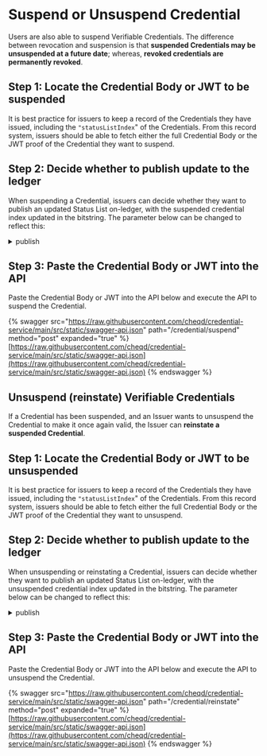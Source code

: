 # Suspend or Unsuspend Credential

Users are also able to suspend Verifiable Credentials. The difference between revocation and suspension is that **suspended Credentials may be unsuspended at a future date**; whereas, **revoked credentials are permanently revoked**.

## Step 1: Locate the Credential Body or JWT to be suspended

It is best practice for issuers to keep a record of the Credentials they have issued, including the `"statusListIndex`" of the Credentials. From this record system, issuers should be able to fetch either the full Credential Body or the JWT proof of the Credential they want to suspend.

## Step 2: Decide whether to publish update to the ledger

When suspending a Credential, issuers can decide whether they want to publish an updated Status List on-ledger, with the suspended credential index updated in the bitstring. The parameter below can be changed to reflect this:

<details>

<summary>publish</summary>

* true (indicates the issuer wants to publish the updated Status List on ledger)
* false (indicates the issuer wants to manually publish a Status List update)

</details>

## Step 3: Paste the Credential Body or JWT into the API

Paste the Credential Body or JWT into the API below and execute the API to suspend the Credential.

{% swagger src="https://raw.githubusercontent.com/cheqd/credential-service/main/src/static/swagger-api.json" path="/credential/suspend" method="post" expanded="true" %}
[https://raw.githubusercontent.com/cheqd/credential-service/main/src/static/swagger-api.json](https://raw.githubusercontent.com/cheqd/credential-service/main/src/static/swagger-api.json)
{% endswagger %}

## Unsuspend (reinstate) Verifiable Credentials

If a Credential has been suspended, and an Issuer wants to unsuspend the Credential to make it once again valid, the Issuer can **reinstate a suspended Credential**.

## Step 1: Locate the Credential Body or JWT to be unsuspended

It is best practice for issuers to keep a record of the Credentials they have issued, including the `"statusListIndex`" of the Credentials. From this record system, issuers should be able to fetch either the full Credential Body or the JWT proof of the Credential they want to unsuspend.

## Step 2: Decide whether to publish update to the ledger

When unsuspending or reinstating a Credential, issuers can decide whether they want to publish an updated Status List on-ledger, with the unsuspended credential index updated in the bitstring. The parameter below can be changed to reflect this:

<details>

<summary>publish</summary>

* true (indicates the issuer wants to publish the updated Status List on ledger)
* false (indicates the issuer wants to manually publish a Status List update)

</details>

## Step 3: Paste the Credential Body or JWT into the API

Paste the Credential Body or JWT into the API below and execute the API to unsuspend the Credential.

{% swagger src="https://raw.githubusercontent.com/cheqd/credential-service/main/src/static/swagger-api.json" path="/credential/reinstate" method="post" expanded="true" %}
[https://raw.githubusercontent.com/cheqd/credential-service/main/src/static/swagger-api.json](https://raw.githubusercontent.com/cheqd/credential-service/main/src/static/swagger-api.json)
{% endswagger %}
